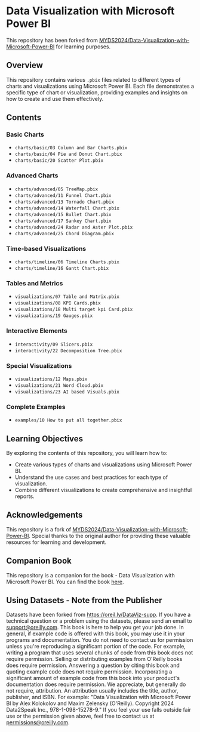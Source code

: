 # Data Visualization with Microsoft Power BI

This repository has been forked from [MYDS2024/Data-Visualization-with-Microsoft-Power-BI](https://github.com/MYDS2024/Data-Visualization-with-Microsoft-Power-BI) for learning purposes.

## Overview

This repository contains various `.pbix` files related to different types of charts and visualizations using Microsoft Power BI. Each file demonstrates a specific type of chart or visualization, providing examples and insights on how to create and use them effectively.

## Contents

### Basic Charts

- `charts/basic/03 Column and Bar Charts.pbix`
- `charts/basic/04 Pie and Donut Chart.pbix`
- `charts/basic/20 Scatter Plot.pbix`

### Advanced Charts

- `charts/advanced/05 TreeMap.pbix`
- `charts/advanced/11 Funnel Chart.pbix`
- `charts/advanced/13 Tornado Chart.pbix`
- `charts/advanced/14 Waterfall Chart.pbix`
- `charts/advanced/15 Bullet Chart.pbix`
- `charts/advanced/17 Sankey Chart.pbix`
- `charts/advanced/24 Radar and Aster Plot.pbix`
- `charts/advanced/25 Chord Diagram.pbix`

### Time-based Visualizations

- `charts/timeline/06 Timeline Charts.pbix`
- `charts/timeline/16 Gantt Chart.pbix`

### Tables and Metrics

- `visualizations/07 Table and Matrix.pbix`
- `visualizations/08 KPI Cards.pbix`
- `visualizations/18 Multi target kpi Card.pbix`
- `visualizations/19 Gauges.pbix`

### Interactive Elements

- `interactivity/09 Slicers.pbix`
- `interactivity/22 Decomposition Tree.pbix`

### Special Visualizations

- `visualizations/12 Maps.pbix`
- `visualizations/21 Word Cloud.pbix`
- `visualizations/23 AI based Visuals.pbix`

### Complete Examples

- `examples/10 How to put all together.pbix`

## Learning Objectives

By exploring the contents of this repository, you will learn how to:

- Create various types of charts and visualizations using Microsoft Power BI.
- Understand the use cases and best practices for each type of visualization.
- Combine different visualizations to create comprehensive and insightful reports.

## Acknowledgements

This repository is a fork of [MYDS2024/Data-Visualization-with-Microsoft-Power-BI](https://github.com/MYDS2024/Data-Visualization-with-Microsoft-Power-BI). Special thanks to the original author for providing these valuable resources for learning and development.

## Companion Book

This repository is a companion for the book - Data Visualization with Microsoft Power BI. You can find the book [here](https://www.oreilly.com/library/view/data-visualization-with/9781098152772/).

## Using Datasets - Note from the Publisher

Datasets have been forked from https://oreil.ly/DataViz-supp.
If you have a technical question or a problem using the datasets, please send an email to support@oreilly.com.
This book is here to help you get your job done. In general, if example code is offered with this book, you may use it in your programs and documentation. You do not need to contact us for permission unless you're reproducing a significant portion of the code. For example, writing a program that uses several chunks of code from this book does not require permission. Selling or distributing examples from O'Reilly books does require permission. Answering a question by citing this book and quoting example code does not require permission. Incorporating a significant amount of example code from this book into your product's documentation does require permission.
We appreciate, but generally do not require, attribution. An attribution usually includes the title, author, publisher, and ISBN. For example:
"Data Visualization with Microsoft Power Bl by Alex Kolokolov and Maxim Zelensky (O'Reilly). Copyright 2024 Data2Speak Inc., 978-1-098-15278-9."
If you feel your use falls outside fair use or the permission given above, feel free to contact us at permissions@oreilly.com.
